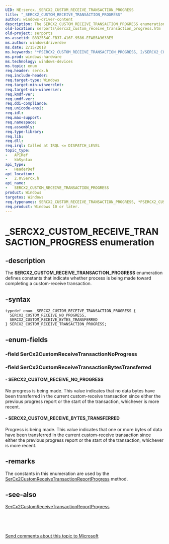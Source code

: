 ```yaml
---
UID: NE:sercx._SERCX2_CUSTOM_RECEIVE_TRANSACTION_PROGRESS
title: "_SERCX2_CUSTOM_RECEIVE_TRANSACTION_PROGRESS"
author: windows-driver-content
description: The SERCX2_CUSTOM_RECEIVE_TRANSACTION_PROGRESS enumeration defines constants that indicate whether process is being made toward completing a custom-receive transaction.
old-location: serports\sercx2_custom_receive_transaction_progress.htm
old-project: serports
ms.assetid: B832554C-FB37-416F-9586-EFAB5A3633E5
ms.author: windowsdriverdev
ms.date: 2/15/2018
ms.keywords: "*PSERCX2_CUSTOM_RECEIVE_TRANSACTION_PROGRESS, 2/SERCX2_CUSTOM_RECEIVE_BYTES_TRANSFERRED, 2/SERCX2_CUSTOM_RECEIVE_NO_PROGRESS, 2/SERCX2_CUSTOM_RECEIVE_TRANSACTION_PROGRESS, SERCX2_CUSTOM_RECEIVE_BYTES_TRANSFERRED, SERCX2_CUSTOM_RECEIVE_NO_PROGRESS, SERCX2_CUSTOM_RECEIVE_TRANSACTION_PROGRESS, SERCX2_CUSTOM_RECEIVE_TRANSACTION_PROGRESS enumeration [Serial Ports], _SERCX2_CUSTOM_RECEIVE_TRANSACTION_PROGRESS, serports.sercx2_custom_receive_transaction_progress"
ms.prod: windows-hardware
ms.technology: windows-devices
ms.topic: enum
req.header: sercx.h
req.include-header: 
req.target-type: Windows
req.target-min-winverclnt: 
req.target-min-winversvr: 
req.kmdf-ver: 
req.umdf-ver: 
req.ddi-compliance: 
req.unicode-ansi: 
req.idl: 
req.max-support: 
req.namespace: 
req.assembly: 
req.type-library: 
req.lib: 
req.dll: 
req.irql: Called at IRQL <= DISPATCH_LEVEL
topic_type:
-	APIRef
-	kbSyntax
api_type:
-	HeaderDef
api_location:
-	2.0\Sercx.h
api_name:
-	SERCX2_CUSTOM_RECEIVE_TRANSACTION_PROGRESS
product: Windows
targetos: Windows
req.typenames: SERCX2_CUSTOM_RECEIVE_TRANSACTION_PROGRESS, *PSERCX2_CUSTOM_RECEIVE_TRANSACTION_PROGRESS
req.product: Windows 10 or later.
---
```


# _SERCX2_CUSTOM_RECEIVE_TRANSACTION_PROGRESS enumeration


## -description


The <b>SERCX2_CUSTOM_RECEIVE_TRANSACTION_PROGRESS</b> enumeration defines constants that indicate whether process is being made toward completing a custom-receive transaction.


## -syntax


````
typedef enum _SERCX2_CUSTOM_RECEIVE_TRANSACTION_PROGRESS { 
  SERCX2_CUSTOM_RECEIVE_NO_PROGRESS,
  SERCX2_CUSTOM_RECEIVE_BYTES_TRANSFERRED
} SERCX2_CUSTOM_RECEIVE_TRANSACTION_PROGRESS;
````


## -enum-fields




### -field SerCx2CustomReceiveTransactionNoProgress


### -field SerCx2CustomReceiveTransactionBytesTransferred




#### - SERCX2_CUSTOM_RECEIVE_NO_PROGRESS

No progress is being made. This value indicates that no data bytes have been transferred in the current custom-receive transaction since either the previous progress report or the start of the transaction, whichever is more recent.


#### - SERCX2_CUSTOM_RECEIVE_BYTES_TRANSFERRED

Progress is being made. This value indicates that one or more bytes of data have been transferred in the current custom-receive transaction since either the previous progress report or the start of the transaction, whichever is more recent.


## -remarks



The constants in this enumeration are used by the <a href="..\sercx\nf-sercx-sercx2customreceivetransactionreportprogress.md">SerCx2CustomReceiveTransactionReportProgress</a> method.




## -see-also

<a href="..\sercx\nf-sercx-sercx2customreceivetransactionreportprogress.md">SerCx2CustomReceiveTransactionReportProgress</a>



 

 

<a href="mailto:wsddocfb@microsoft.com?subject=Documentation%20feedback [serports\serports]:%20SERCX2_CUSTOM_RECEIVE_TRANSACTION_PROGRESS enumeration%20 RELEASE:%20(2/15/2018)&amp;body=%0A%0APRIVACY STATEMENT%0A%0AWe use your feedback to improve the documentation. We don't use your email address for any other purpose, and we'll remove your email address from our system after the issue that you're reporting is fixed. While we're working to fix this issue, we might send you an email message to ask for more info. Later, we might also send you an email message to let you know that we've addressed your feedback.%0A%0AFor more info about Microsoft's privacy policy, see http://privacy.microsoft.com/en-us/default.aspx." title="Send comments about this topic to Microsoft">Send comments about this topic to Microsoft</a>

